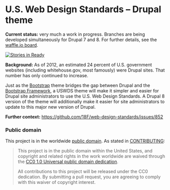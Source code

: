 # U.S. Web Design Standards – Drupal theme

**Current status:** very much a work in progress. Branches are being developed simultaneously for Drupal 7 and 8. For further details, see the [waffle.io board](https://waffle.io/18F/web-design-standards-drupal).

[![Stories in Ready](https://badge.waffle.io/18F/web-design-standards-drupal.png?label=ready&title=Ready)](http://waffle.io/18F/web-design-standards-drupal)

**Background:**
As of 2012, an estimated 24 percent of U.S. government websites (including whitehouse.gov, most famously) were Drupal sites. That number has only continued to increase.

Just as the [Bootstrap](http://drupal.org/project/bootstrap) theme bridges the gap between Drupal and the [Bootstrap Framework](http://getbootstrap.com), a USWDS theme will make it simpler and easier for Drupal site administrators to use the U.S. Web Design Standards. A Drupal 8 version of the theme will additionally make it easier for site administrators to update to this major new version of Drupal.

**Further context:** https://github.com/18F/web-design-standards/issues/852

### Public domain

This project is in the worldwide [public domain](LICENSE.md). As stated in [CONTRIBUTING](CONTRIBUTING.md):

> This project is in the public domain within the United States, and copyright and related rights in the work worldwide are waived through the [CC0 1.0 Universal public domain dedication](https://creativecommons.org/publicdomain/zero/1.0/).
>
> All contributions to this project will be released under the CC0 dedication. By submitting a pull request, you are agreeing to comply with this waiver of copyright interest.
